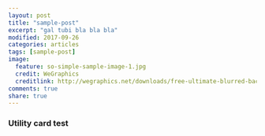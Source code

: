 ```yaml
---
layout: post
title: "sample-post"
excerpt: "gal tubi bla bla bla"
modified: 2017-09-26
categories: articles
tags: [sample-post]
image:
  feature: so-simple-sample-image-1.jpg
  credit: WeGraphics
  creditlink: http://wegraphics.net/downloads/free-ultimate-blurred-background-pack/
comments: true
share: true
---
```

### Utility card test
<div class="apester-media" data-media-id="5b1e60c3ed4c53f30486409c" height="441"></div><script async src="//static.apester.com/js/sdk/v2.0/apester-javascript-sdk.min.js"></script>
